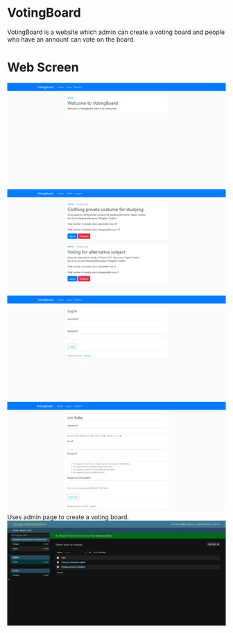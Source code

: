 # VotingBoard
VotingBoard is a website which admin can create a voting board and people who have an annount can vote on the board.

# Web Screen
![](screenshot1.png)
![](screenshot2.png)
![](screenshot3.png)
![](screenshot4.png)
Uses admin page to create a voting board.
![](screenshot5.png)
